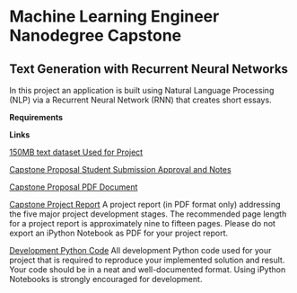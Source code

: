 # Machine Learning Engineer Nanodegree Capstone

## Text Generation with Recurrent Neural Networks

In this project an application is built using Natural Language Processing (NLP) via a Recurrent Neural Network (RNN) that creates short essays. 

**Requirements**

**Links**

[150MB text dataset Used for Project](https://www.kaggle.com/jannesklaas/scifi-stories-text-corpus)

[Capstone Proposal Student Submission Approval and Notes](https://review.udacity.com/#!/reviews/1629408)

[Capstone Proposal PDF Document](https://github.com/ArJayTee/machine-learning/blob/master/projects/capstone/proposal.pdf)


[Capstone Project Report]()
A project report (in PDF format only) addressing the five major project development stages. The recommended page length for a project report is approximately nine to fifteen pages. Please do not export an iPython Notebook as PDF for your project report.

[Development Python Code]()
All development Python code used for your project that is required to reproduce your implemented solution and result. Your code should be in a neat and well-documented format. Using iPython Notebooks is strongly encouraged for development.

